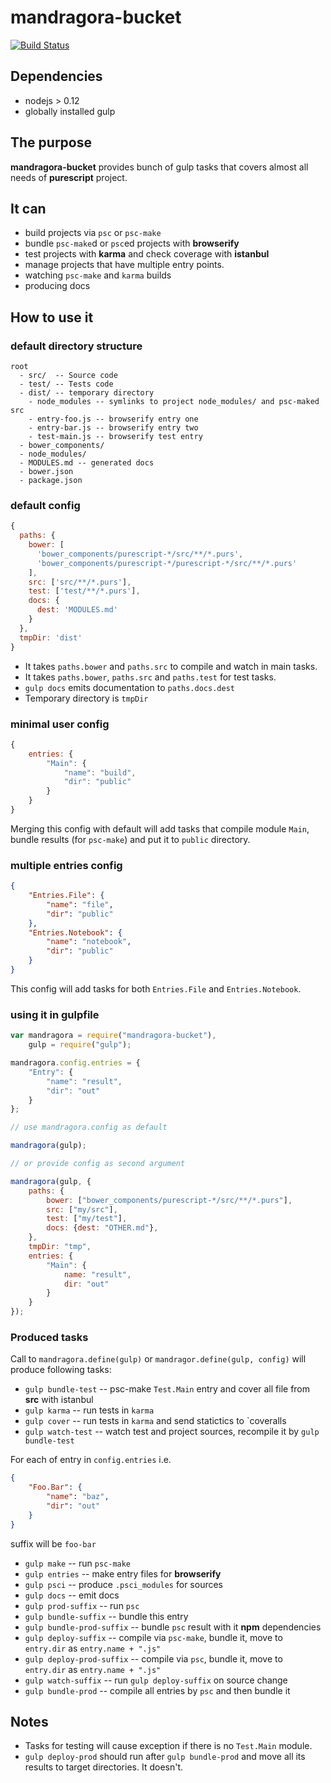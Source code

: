 # mandragora-bucket
[![Build Status](https://travis-ci.org/cryogenian/mandragora-bucket.svg?branch=master)](https://travis-ci.org/cryogenian/mandragora-bucket)

## Dependencies 

* nodejs > 0.12
* globally installed gulp

## The purpose

**mandragora-bucket** provides bunch of gulp tasks that covers almost
all needs of **purescript** project.

## It can

* build projects via `psc` or `psc-make`
* bundle `psc-make`d or `psc`ed  projects with **browserify**
* test projects with **karma** and check coverage with **istanbul** 
* manage projects that have multiple entry points.
* watching `psc-make` and `karma` builds
* producing docs

## How to use it

### default directory structure

```
root
  - src/  -- Source code
  - test/ -- Tests code
  - dist/ -- temporary directory
    - node_modules -- symlinks to project node_modules/ and psc-maked src
    - entry-foo.js -- browserify entry one
    - entry-bar.js -- browserify entry two
    - test-main.js -- browserify test entry
  - bower_components/ 
  - node_modules/ 
  - MODULES.md -- generated docs
  - bower.json
  - package.json 
  ```

### default config

```javascript
{
  paths: {
    bower: [
      'bower_components/purescript-*/src/**/*.purs',
      'bower_components/purescript-*/purescript-*/src/**/*.purs'
    ],
    src: ['src/**/*.purs'],
    test: ['test/**/*.purs'],
    docs: {
      dest: 'MODULES.md'
    }
  },
  tmpDir: 'dist'
}
```
* It takes `paths.bower` and `paths.src` to compile and watch in
main tasks.
* It takes `paths.bower`, `paths.src` and `paths.test` for test
tasks.
* `gulp docs` emits documentation to `paths.docs.dest`
* Temporary directory is `tmpDir`

### minimal user config

```javascript
{
    entries: {
        "Main": {
            "name": "build",
            "dir": "public"
        }
    }
}
```

Merging this config with default will add tasks that compile module `Main`,
bundle results (for `psc-make`) and put it to `public` directory.

### multiple entries config

```json
{
    "Entries.File": {
        "name": "file",
        "dir": "public"
    },
    "Entries.Notebook": {
        "name": "notebook",
        "dir": "public"
    }
}
```

This config will add tasks for both `Entries.File` and `Entries.Notebook`.


### using it in **gulpfile**

```javascript
var mandragora = require("mandragora-bucket"),
    gulp = require("gulp");

mandragora.config.entries = {
    "Entry": {
        "name": "result",
        "dir": "out"
    }
};

// use mandragora.config as default

mandragora(gulp);

// or provide config as second argument

mandragora(gulp, {
    paths: {
        bower: ["bower_components/purescript-*/src/**/*.purs"],
        src: ["my/src"],
        test: ["my/test"],
        docs: {dest: "OTHER.md"},
    },
    tmpDir: "tmp",
    entries: {
        "Main": {
            name: "result",
            dir: "out"
        }
    }
});
```

### Produced tasks

Call to `mandragora.define(gulp)` or `mandragor.define(gulp, config)` will produce
following tasks:

* `gulp bundle-test` -- psc-make `Test.Main` entry and cover all file from **src** with istanbul
* `gulp karma` -- run tests in `karma`
* `gulp cover` -- run tests in `karma` and send statictics to `coveralls
* `gulp watch-test` -- watch test and project sources, recompile it by `gulp bundle-test`

For each of entry in `config.entries` i.e.
```json
{
    "Foo.Bar": {
        "name": "baz",
        "dir": "out"
    }
}
```
suffix will be `foo-bar`
* `gulp make` -- run `psc-make`
* `gulp entries` -- make entry files for **browserify**
* `gulp psci` -- produce `.psci_modules` for sources
* `gulp docs` -- emit docs 
* `gulp prod-suffix` -- run `psc`
* `gulp bundle-suffix` -- bundle this entry 
* `gulp bundle-prod-suffix` -- bundle `psc` result with it **npm** dependencies
* `gulp deploy-suffix` -- compile via `psc-make`, bundle it, move to `entry.dir` as
`entry.name + ".js"`
* `gulp deploy-prod-suffix` -- compile via `psc`, bundle it, move to `entry.dir` as
`entry.name + ".js"`
* `gulp watch-suffix` -- run `gulp deploy-suffix` on source change
* `gulp bundle-prod` -- compile all entries by `psc` and then bundle it


## Notes

* Tasks for testing will cause exception if there is no `Test.Main` module.
* `gulp deploy-prod` should run after `gulp bundle-prod` and move all its results
to target directories. It doesn't.


